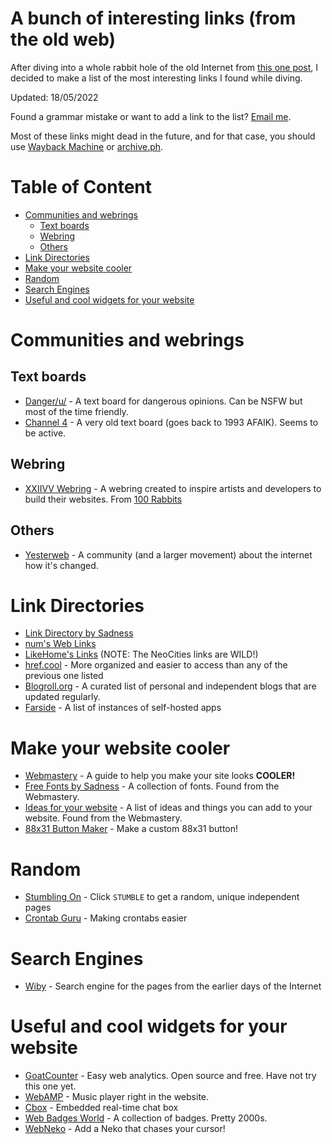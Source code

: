 # A bunch of interesting links (from the old web)

After diving into a whole rabbit hole of the old Internet from [this one post](https://nights.bearblog.dev/how-to-stop-being-terminally-online/), I decided to make a list of the most interesting links I found while diving.

Updated: 18/05/2022

Found a grammar mistake or want to add a link to the list? [Email me](mailto:danghoangtuan526@protonmail.com).

Most of these links might dead in the future, and for that case, you should use [Wayback Machine](https://web.archive.org) or [archive.ph](https://archive.ph).

# Table of Content

- [Communities and webrings](#communities-and-webrings)
  * [Text boards](#text-boards)
  * [Webring](#webring)
  * [Others](#others)
- [Link Directories](#link-directories)
- [Make your website cooler](#make-your-website-cooler)
- [Random](#random)
- [Search Engines](#search-engines)
- [Useful and cool widgets for your website](#useful-and-cool-widgets-for-your-website)

# Communities and webrings
## Text boards
- [Danger/u/](https://dangeru.us/) - A text board for dangerous opinions. Can be NSFW but most of the time friendly.
- [Channel 4](https://4-ch.net/4ch) - A very old text board (goes back to 1993 AFAIK). Seems to be active.

## Webring
- [XXIIVV Webring](https://webring.xxiivv.com/) - A webring created to inspire artists and developers to build their websites. From [100 Rabbits](https://100r.co)

## Others
- [Yesterweb](https://yesterweb.org/) - A community (and a larger movement) about the internet how it's changed.

# Link Directories

- [Link Directory by Sadness](https://sadgrl.online/links.html)
- [num's Web Links](https://soda.privatevoid.net/num/links/)
- [LikeHome's Links](https://likehome.neocities.org/links.html) (NOTE: The NeoCities links are WILD!)
- [href.cool](https://href.cool/) - More organized and easier to access than any of the previous one listed
- [Blogroll.org](https://blogroll.org/) - A curated list of personal and independent blogs that are updated regularly.
- [Farside](https://farside.link/) - A list of instances of self-hosted apps

# Make your website cooler

- [Webmastery](https://sadgrl.online/webmastery/) - A guide to help you make your site looks **COOLER!**
- [Free Fonts by Sadness](https://sadgrl.online/webmastery/downloads/fonts.html) - A collection of fonts. Found from the Webmastery.
- [Ideas for your website](https://sadgrl.online/projects/ideas/) - A list of ideas and things you can add to your website. Found from the Webmastery.
- [88x31 Button Maker](https://hekate2.github.io/buttonmaker/) - Make a custom 88x31 button!

# Random
- [Stumbling On](https://stumblingon.com/) - Click `STUMBLE` to get a random, unique independent pages
- [Crontab Guru](https://crontab.guru/) - Making crontabs easier

# Search Engines
- [Wiby](https://wiby.me) - Search engine for the pages from the earlier days of the Internet

# Useful and cool widgets for your website

- [GoatCounter](https://www.goatcounter.com/) - Easy web analytics. Open source and free. Have not try this one yet.
- [WebAMP](https://webamp.org/) - Music player right in the website.
- [Cbox](https://www.cbox.ws/) - Embedded real-time chat box
- [Web Badges World](https://web.badges.world/) - A collection of badges. Pretty 2000s.
- [WebNeko](https://webneko.net/) - Add a Neko that chases your cursor!